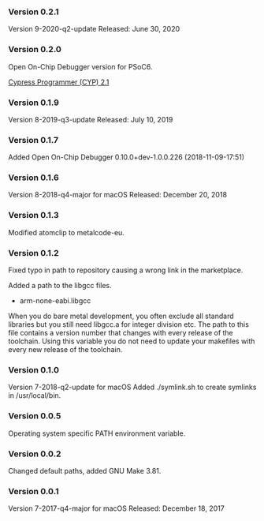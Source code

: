 ### Version 0.2.1
Version 9-2020-q2-update
Released: June 30, 2020

### Version 0.2.0
Open On-Chip Debugger version for PSoC6.

[Cypress Programmer (CYP) 2.1](https://raw.githubusercontent.com/metalcode-eu/darwin-arm-none-eabi/master/openocd-2.1/docs/Cypress_Programmer_2_1_CLI_User_Guide.pdf)

### Version 0.1.9
Version 8-2019-q3-update
Released: July 10, 2019


### Version 0.1.7
Added Open On-Chip Debugger 0.10.0+dev-1.0.0.226 (2018-11-09-17:51) 

### Version 0.1.6 
Version 8-2018-q4-major for macOS 
Released: December 20, 2018

### Version 0.1.3 
Modified atomclip to metalcode-eu.

### Version 0.1.2
Fixed typo in path to repository causing a wrong link in the marketplace.

Added a path to the libgcc files. 
- arm-none-eabi.libgcc

When you do bare metal development, you often exclude all standard libraries 
but you still need libgcc.a for integer division etc. The path to this file 
contains a version number that changes with every release of the toolchain. 
Using this variable you do not need to update your makefiles with every new 
release of the toolchain. 

### Version 0.1.0
Version 7-2018-q2-update for macOS
Added ./symlink.sh to create symlinks in /usr/local/bin.

### Version 0.0.5
Operating system specific PATH environment variable. 

### Version 0.0.2
Changed default paths, added GNU Make 3.81.

### Version 0.0.1
Version 7-2017-q4-major for macOS
Released: December 18, 2017